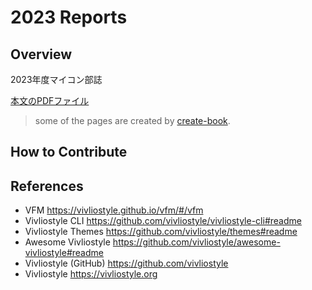 # 2023 Reports

## Overview
2023年度マイコン部誌

[本文のPDFファイル](マイコンHongoMagazine.pdf)

> some of the pages are created by [create-book](https://github.com/vivliostyle/create-book).

## How to Contribute
<!-- to be added -->

## References

- VFM <https://vivliostyle.github.io/vfm/#/vfm>
- Vivliostyle CLI <https://github.com/vivliostyle/vivliostyle-cli#readme>
- Vivliostyle Themes <https://github.com/vivliostyle/themes#readme>
- Awesome Vivliostyle <https://github.com/vivliostyle/awesome-vivliostyle#readme>
- Vivliostyle (GitHub) <https://github.com/vivliostyle>
- Vivliostyle <https://vivliostyle.org>
